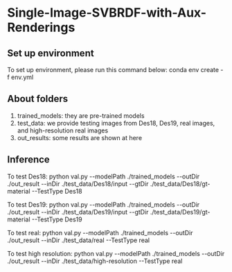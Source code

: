 # Single-Image-SVBRDF-with-Aux-Renderings

## Set up environment
To set up environment, please run this command below:
conda env create -f env.yml

## About folders
1. trained_models:  they are pre-trained models
2. test_data: we provide testing images from Des18, Des19, real images, and high-resolution real images
3. out_results: some results are shown at here

## Inference

To test Des18:
python val.py --modelPath ./trained_models --outDir ./out_result --inDir ./test_data/Des18/input --gtDir ./test_data/Des18/gt-material --TestType Des18

To test Des19:
python val.py --modelPath ./trained_models --outDir ./out_result --inDir ./test_data/Des19/input --gtDir ./test_data/Des19/gt-material --TestType Des19

To test real:
python val.py --modelPath ./trained_models --outDir ./out_result --inDir ./test_data/real --TestType real

To test high resolution:
python val.py --modelPath ./trained_models --outDir ./out_result --inDir ./test_data/high-resolution --TestType real

